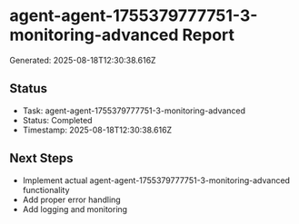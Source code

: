 # agent-agent-1755379777751-3-monitoring-advanced Report

Generated: 2025-08-18T12:30:38.616Z

## Status
- Task: agent-agent-1755379777751-3-monitoring-advanced
- Status: Completed
- Timestamp: 2025-08-18T12:30:38.616Z

## Next Steps
- Implement actual agent-agent-1755379777751-3-monitoring-advanced functionality
- Add proper error handling
- Add logging and monitoring
